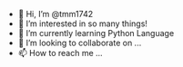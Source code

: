 - 👋 Hi, I’m @tmm1742
- 👀 I’m interested in so many things!
- 🌱 I’m currently learning Python Language
- 💞️ I’m looking to collaborate on ...
- 📫 How to reach me ...

<!---
tmm1742/tmm1742 is a ✨ special ✨ repository because its `README.md` (this file) appears on your GitHub profile.
You can click the Preview link to take a look at your changes.
--->

